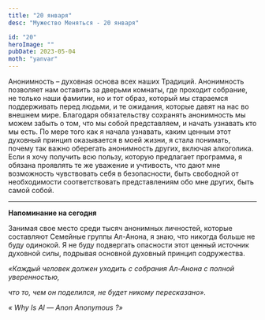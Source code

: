 ```yaml
---
title: "20 января"
desc: "Мужество Меняться - 20 января"

id: "20"
heroImage: ""
pubDate: 2023-05-04
moth: "yanvar"
---
```


Анонимность – духовная основа всех наших Традиций. Анонимность позволяет нам
оставить за дверьми комнаты, где проходит собрание, не только наши фамилии, но
и тот образ, который мы стараемся поддерживать перед людьми, и те ожидания,
которые давят на нас во внешнем мире. Благодаря обязательству сохранять
анонимность мы можем забыть о том, что мы собой представляем, и начать
узнавать кто мы есть. По мере того как я начала узнавать, каким ценным этот
духовный принцип оказывается в моей жизни, я стала понимать, почему так важно
оберегать анонимность других, включая алкоголика. Если я хочу получить всю
пользу, которую предлагает программа, я обязана проявлять те же уважение и
учтивость, что дают мне возможность чувствовать себя в безопасности, быть
свободной от необходимости соответствовать представлениям обо мне других, быть
самой собой.

---

**Напоминание на сегодня**

Занимая свое место среди тысяч анонимных личностей, которые составляют
Семейные группы Ал-Анона, я знаю, что никогда больше не буду одинокой. Я не
буду подвергать опасности этот ценный источник духовной силы, подрывая
основной духовный принцип содружества.

_«Каждый человек должен уходить с собрания Ал-Анона с полной уверенностью,_

_что то, чем он поделился, не будет никому пересказано»._

_«_ _Why_ _Is_ _Al_ _—_ _Anon_ _Anonymous_ _?»_
